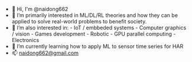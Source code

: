 * 👋 Hi, I'm @naidong662
* 👀 I’m primarily interested in ML/DL/RL theories and how they can be applied to solve real-world problems to benefit society.
* 👀 I’m also interested in:
        - IoT / embbeded systems
        - Computer graphics / vision
        - Games development
        - Robotic
        - GPU parallel computing
        - Electronics
* 🌱 I’m currently learning how to apply ML to sensor time series for HAR 
* 📫 naidong662@gmail.com
<!--
**naidong662/naidong662** is a ✨ _special_ ✨ repository because its `README.md` (this file) appears on your GitHub profile.

Here are some ideas to get you started:

- 🔭 I’m currently working on ...
- 🌱 I’m currently learning ...
- 👯 I’m looking to collaborate on ...
- 🤔 I’m looking for help with ...
- 💬 Ask me about ...
- 📫 How to reach me: ...
- 😄 Pronouns: ...
- ⚡ Fun fact: ...
-->

